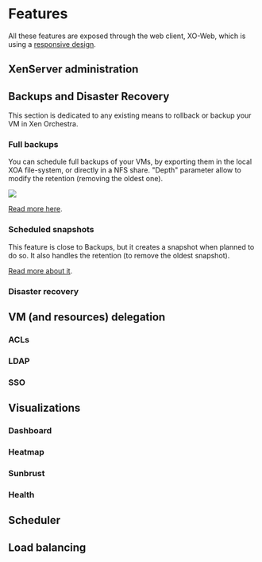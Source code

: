 # Features

All these features are exposed through the web client, XO-Web, which is using a [responsive design](https://xen-orchestra.com/blog/xen-orchestra-responsive-design/).

## XenServer administration

## Backups and Disaster Recovery

This section is dedicated to any existing means to rollback or backup your VM in Xen Orchestra.

### Full backups

You can schedule full backups of your VMs, by exporting them in the local XOA file-system, or directly in a NFS share. "Depth" parameter allow to modify the retention (removing the oldest one).

![](https://xen-orchestra.com/blog/content/images/2015/07/backupexample.png)

[Read more here](https://xen-orchestra.com/blog/backup-your-xenserver-vms-with-xen-orchestra/).

### Scheduled snapshots

This feature is close to Backups, but it creates a snapshot when planned to do so. It also handles the retention (to remove the oldest snapshot).

[Read more about it](https://xen-orchestra.com/blog/xen-orchestra-4-2/#schedulerollingsnapshots).

### Disaster recovery

## VM (and resources) delegation

### ACLs

### LDAP

### SSO

## Visualizations

### Dashboard

### Heatmap

### Sunbrust

### Health

## Scheduler

## Load balancing